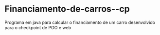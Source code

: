 # Financiamento-de-carros--cp
Programa em java para calcular o financiamento de um carro desenvolvido para o checkpoint de POO e web

